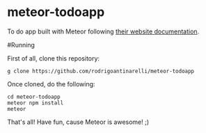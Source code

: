 # meteor-todoapp
To do app built with Meteor following [their website documentation](https://www.meteor.com/tutorials/blaze/creating-an-app).

#Running

First of all, clone this repository:

`g clone https://github.com/rodrigoantinarelli/meteor-todoapp`

Once cloned, do the following:

```
cd meteor-todoapp
meteor npm install
meteor
```

That's all! Have fun, cause Meteor is awesome! ;)